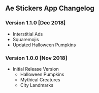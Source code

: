 ## Ae Stickers App Changelog

### Version 1.1.0 [Dec 2018]
 - Interstitial Ads
 - Squaremojis
 - Updated Halloween Pumpkins

### Version 1.0.0 [Nov 2018]
 - Initial Release Version
    - Halloween Pumpkins
    - Mythical Creatures
    - City Landmarks
    